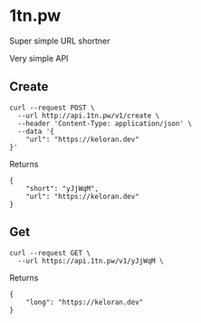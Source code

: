 # 1tn.pw
Super simple URL shortner

Very simple API


## Create
```
curl --request POST \
  --url http://api.1tn.pw/v1/create \
  --header 'Content-Type: application/json' \
  --data '{
	"url": "https://keloran.dev"
}'
```
Returns
```
{
	"short": "yJjWqM",
	"url": "https://keloran.dev"
}
```

## Get
```
curl --request GET \
  --url https://api.1tn.pw/v1/yJjWqM \
```
Returns
```
{
	"long": "https://keloran.dev"
}
```
